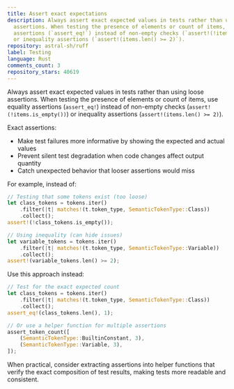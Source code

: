 ```yaml
---
title: Assert exact expectations
description: Always assert exact expected values in tests rather than using loose
  assertions. When testing the presence of elements or count of items, use equality
  assertions (`assert_eq!`) instead of non-empty checks (`assert!(!items.is_empty())`)
  or inequality assertions (`assert!(items.len() >= 2)`).
repository: astral-sh/ruff
label: Testing
language: Rust
comments_count: 3
repository_stars: 40619
---
```


Always assert exact expected values in tests rather than using loose assertions. When testing the presence of elements or count of items, use equality assertions (`assert_eq!`) instead of non-empty checks (`assert!(!items.is_empty())`) or inequality assertions (`assert!(items.len() >= 2)`).

Exact assertions:
- Make test failures more informative by showing the expected and actual values
- Prevent silent test degradation when code changes affect output quantity
- Catch unexpected behavior that looser assertions would miss

For example, instead of:

```rust
// Testing that some tokens exist (too loose)
let class_tokens = tokens.iter()
    .filter(|t| matches!(t.token_type, SemanticTokenType::Class))
    .collect();
assert!(!class_tokens.is_empty());

// Using inequality (can hide issues)
let variable_tokens = tokens.iter()
    .filter(|t| matches!(t.token_type, SemanticTokenType::Variable))
    .collect();
assert!(variable_tokens.len() >= 2);
```

Use this approach instead:

```rust
// Test for the exact expected count
let class_tokens = tokens.iter()
    .filter(|t| matches!(t.token_type, SemanticTokenType::Class))
    .collect();
assert_eq!(class_tokens.len(), 1);

// Or use a helper function for multiple assertions
assert_token_count([
    (SemanticTokenType::BuiltinConstant, 3),
    (SemanticTokenType::Variable, 3),
]);
```

When practical, consider extracting assertions into helper functions that verify the exact composition of test results, making tests more readable and consistent.